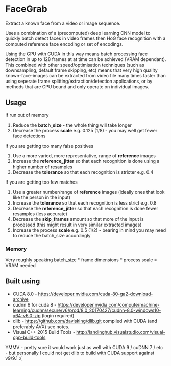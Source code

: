 # FaceGrab

Extract a known face from a video or image sequence.

Uses a combination of a (precomputed) deep learning CNN model to quickly batch detect faces
in video frames then HoG face recognition with a computed reference face encoding or set of encodings.

Using the GPU with CUDA in this way means batch processing face detection in up to 128 frames
at at time can be achieved (VRAM dependant). This combined with other speed/optimisation techniques
(such as downsampling, default frame skipping, etc) means that very high quality
known-face-images can be extracted from video file many times faster than using seperate
frame splitting/extraction/detection applications, or by methods that are CPU bound and only operate on individual images.

## Usage

If run out of memory

1. Reduce the **batch_size**  - the whole thing will take longer
2. Decrease the process **scale**  e.g. 0.125 (1/8) - you may well get fewer face detections

If you are getting too many false positives 

1. Use a more varied, more representative, range of **reference**  images
2. Increase the **reference_jitter** so that each recognition is done using a higher number of resamples
3. Decrease the **tolerance** so that each recognition is stricter e.g. 0.4

If you are getting too few matches

1. Use a greater number/range of **reference** images (ideally ones that look like the person in the input)
2. Increase the **tolerance** so that each recognition is less strict e.g. 0.8
3. Decrease the **reference_jitter** so that each recognition is done fewer resamples (less accurate) 
4. Decrease the **skip_frames** amount so that more of the input is processed (this might result in very similar extracted images)
5. Increase the process **scale** e.g. 0.5 (1/2) - bearing in mind you may need to reduce the batch_size accordingly

### Memory  

Very roughly speaking batch_size * frame dimensions * process scale = VRAM needed


## Built using

- CUDA 8.0 - https://developer.nvidia.com/cuda-80-ga2-download-archive
- cudnn 6 for cuda 8 - https://developer.nvidia.com/compute/machine-learning/cudnn/secure/v6/prod/8.0_20170427/cudnn-8.0-windows10-x64-v6.0-zip (login required)
- dlib - https://github.com/davisking/dlib.git compiled with CUDA (and preferably AVX) see notes.
- Visual C++ 2015 Build Tools - http://landinghub.visualstudio.com/visual-cpp-build-tools

YMMV - pretty sure it would work just as well with CUDA 9 / cuDNN 7 / etc - but personally I could not get dlib to build with CUDA support against v9/9.1 :(

